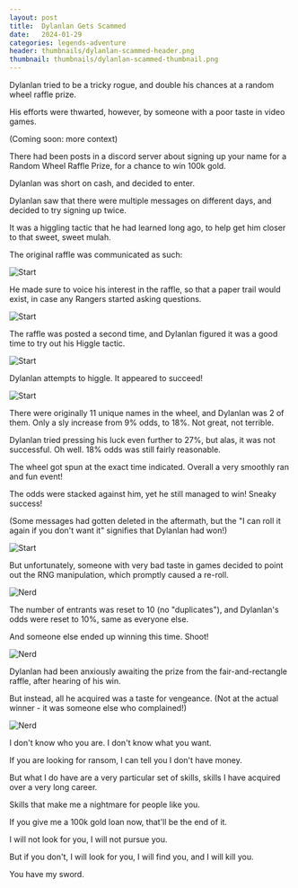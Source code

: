 ```yaml
---
layout: post
title:  Dylanlan Gets Scammed
date:   2024-01-29
categories: legends-adventure
header: thumbnails/dylanlan-scammed-header.png
thumbnail: thumbnails/dylanlan-scammed-thumbnail.png
---
```


Dylanlan tried to be a tricky rogue, and double his chances at a random wheel raffle prize.

His efforts were thwarted, however, by someone with a poor taste in video games.

(Coming soon: more context)

There had been posts in a discord server about signing up your name for a Random Wheel Raffle Prize, for a chance to win 100k gold.

Dylanlan was short on cash, and decided to enter.

Dylanlan saw that there were multiple messages on different days, and decided to try signing up twice.

It was a higgling tactic that he had learned long ago, to help get him closer to that sweet, sweet mulah.

The original raffle was communicated as such:

![Start](/assets/img/legends-of-chaos/how-i-got-scammed-in-this-new-dope-video-game/i-would-like-to-speak-to-a-manager-please/rules-1.png)

He made sure to voice his interest in the raffle, so that a paper trail would exist, in case any Rangers started asking questions.

![Start](/assets/img/legends-of-chaos/how-i-got-scammed-in-this-new-dope-video-game/i-would-like-to-speak-to-a-manager-please/interested-1.png)

The raffle was posted a second time, and Dylanlan figured it was a good time to try out his Higgle tactic.

![Start](/assets/img/legends-of-chaos/how-i-got-scammed-in-this-new-dope-video-game/i-would-like-to-speak-to-a-manager-please/rules-2.png)

Dylanlan attempts to higgle. It appeared to succeed!

![Start](/assets/img/legends-of-chaos/how-i-got-scammed-in-this-new-dope-video-game/i-would-like-to-speak-to-a-manager-please/yay.png)

There were originally 11 unique names in the wheel, and Dylanlan was 2 of them. Only a sly increase from 9% odds, to 18%. Not great, not terrible.

Dylanlan tried pressing his luck even further to 27%, but alas, it was not successful. Oh well. 18% odds was still fairly reasonable.

The wheel got spun at the exact time indicated. Overall a very smoothly ran and fun event!

The odds were stacked against him, yet he still managed to win! Sneaky success!

(Some messages had gotten deleted in the aftermath, but the "I can roll it again if you don't want it" signifies that Dylanlan had won!)

![Start](/assets/img/legends-of-chaos/how-i-got-scammed-in-this-new-dope-video-game/i-would-like-to-speak-to-a-manager-please/silly-3.png)

But unfortunately, someone with very bad taste in games decided to point out the RNG manipulation, which promptly caused a re-roll.

![Nerd](/assets/img/legends-of-chaos/how-i-got-scammed-in-this-new-dope-video-game/i-would-like-to-speak-to-a-manager-please/nerd.png)

The number of entrants was reset to 10 (no "duplicates"), and Dylanlan's odds were reset to 10%, same as everyone else.

And someone else ended up winning this time. Shoot!

![Nerd](/assets/img/legends-of-chaos/how-i-got-scammed-in-this-new-dope-video-game/i-would-like-to-speak-to-a-manager-please/re-roll.png)

Dylanlan had been anxiously awaiting the prize from the fair-and-rectangle raffle, after hearing of his win.

But instead, all he acquired was a taste for vengeance. (Not at the actual winner - it was someone else who complained!)

![Nerd](/assets/img/legends-of-chaos/how-i-got-scammed-in-this-new-dope-video-game/i-would-like-to-speak-to-a-manager-please/oh-no.png)

I don't know who you are. I don't know what you want.

If you are looking for ransom, I can tell you I don't have money.

But what I do have are a very particular set of skills, skills I have acquired over a very long career.

Skills that make me a nightmare for people like you.

If you give me a 100k gold loan now, that'll be the end of it.

I will not look for you, I will not pursue you.

But if you don't, I will look for you, I will find you, and I will kill you.

You have my sword.
